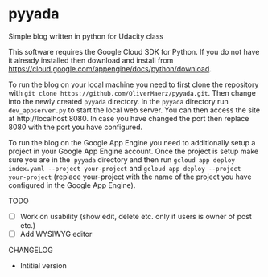 # pyyada
Simple blog written in python for Udacity class

This software requires the Google Cloud SDK for Python. If you do not have it already installed then download and install from https://cloud.google.com/appengine/docs/python/download.

To run the blog on your local machine you need to first clone the repository with `git clone https://github.com/OliverMaerz/pyyada.git`. Then change into the newly created `pyyada` directory. In the `pyyada` directory run `dev_appserver.py` to start the local web server. You can then access the site at http://localhost:8080. In case you have changed the port then replace 8080 with the port you have configured. 

To run the blog on the Google App Engine you need to additionally setup a project in your Google App Engine account. Once the project is setup make sure you are in the  `pyyada` directory and then run `gcloud app deploy index.yaml --project your-project` and `gcloud app deploy --project your-project` (replace your-project with the name of the project you have configured in the Google App Engine). 


TODO 
- [ ] Work on usability (show edit, delete etc. only if users is owner of post etc.)
- [ ] Add WYSIWYG editor 

CHANGELOG 
 - Intitial version
  
